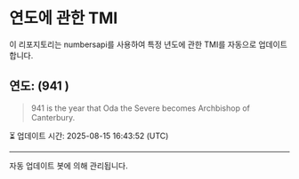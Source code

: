 
# 연도에 관한 TMI

이 리포지토리는 numbersapi를 사용하여 특정 년도에 관한 TMI를 자동으로 업데이트합니다.

## 연도: (941 )
> 941 is the year that Oda the Severe becomes Archbishop of Canterbury.

⏳ 업데이트 시간: 2025-08-15 16:43:52 (UTC)

---
자동 업데이트 봇에 의해 관리됩니다.
